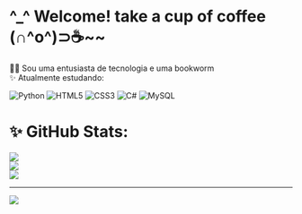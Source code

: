 # ^_^ Welcome! take a cup of coffee (∩^o^)⊃☕~~
👩‍💻 Sou uma entusiasta de tecnologia e uma bookworm <br>✨ Atualmente estudando: 

![Python](https://img.shields.io/badge/python-3670A0?style=for-the-badge&logo=python&logoColor=ffdd54) ![HTML5](https://img.shields.io/badge/html5-%23E34F26.svg?style=for-the-badge&logo=html5&logoColor=white) ![CSS3](https://img.shields.io/badge/css3-%231572B6.svg?style=for-the-badge&logo=css3&logoColor=white) ![C#](https://img.shields.io/badge/c%23-%23239120.svg?style=for-the-badge&logo=csharp&logoColor=white) ![MySQL](https://img.shields.io/badge/mysql-4479A1.svg?style=for-the-badge&logo=mysql&logoColor=white)

# ✨ GitHub Stats:
![](https://github-readme-stats.vercel.app/api?username=evelyn-benitez&theme=synthwave&hide_border=false&include_all_commits=false&count_private=false)<br/>
![](https://github-readme-streak-stats.herokuapp.com/?user=evelyn-benitez&theme=synthwave&hide_border=false)<br/>
![](https://github-readme-stats.vercel.app/api/top-langs/?username=evelyn-benitez&theme=synthwave&hide_border=false&include_all_commits=false&count_private=false&layout=compact)

---
[![](https://visitcount.itsvg.in/api?id=evelyn-benitez&icon=0&color=10)](https://visitcount.itsvg.in)

